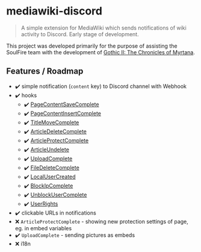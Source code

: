 # mediawiki-discord

> A simple extension for MediaWiki which sends notifications of wiki activity to Discord. Early stage of development.

This project was developed primarily for the purpose of assisting the SoulFire team with the development of [Gothic II: The Chronicles of Myrtana](https://kronikimyrtany.pl/en).

## Features / Roadmap 

- :heavy_check_mark: simple notification (`content` key) to Discord channel with Webhook 
- :heavy_check_mark: hooks
  - :heavy_check_mark: [PageContentSaveComplete](https://www.mediawiki.org/wiki/Manual:Hooks/PageContentSaveComplete)
  - :heavy_check_mark: [PageContentInsertComplete](https://www.mediawiki.org/wiki/Manual:Hooks/PageContentInsertComplete)
  - :heavy_check_mark: [TitleMoveComplete](https://www.mediawiki.org/wiki/Manual:Hooks/TitleMoveComplete)
  - :heavy_check_mark: [ArticleDeleteComplete](https://www.mediawiki.org/wiki/Manual:Hooks/ArticleDeleteComplete)
  - :heavy_check_mark: [ArticleProtectComplete](https://www.mediawiki.org/wiki/Manual:Hooks/ArticleProtectComplete)
  - :heavy_check_mark: [ArticleUndelete](https://www.mediawiki.org/wiki/Manual:Hooks/ArticleUndelete)
  - :heavy_check_mark: [UploadComplete](https://www.mediawiki.org/wiki/Manual:Hooks/UploadComplete)
  - :heavy_check_mark: [FileDeleteComplete](https://www.mediawiki.org/wiki/Manual:Hooks/FileDeleteComplete)
  - :heavy_check_mark: [LocalUserCreated](https://www.mediawiki.org/wiki/Manual:Hooks/LocalUserCreated)
  - :heavy_check_mark: [BlockIpComplete](https://www.mediawiki.org/wiki/Manual:Hooks/BlockIpComplete)
  - :heavy_check_mark: [UnblockUserComplete](https://www.mediawiki.org/wiki/Manual:Hooks/UnblockUserComplete)
  - :heavy_check_mark: [UserRights](https://www.mediawiki.org/wiki/Manual:Hooks/UserRights)
- :heavy_check_mark: clickable URLs in notifications
- :x: `ArticleProtectComplete` - showing new protection settings of page, eg. in embed variables
- :heavy_check_mark: `UploadComplete` - sending pictures as embeds
- :x: i18n
